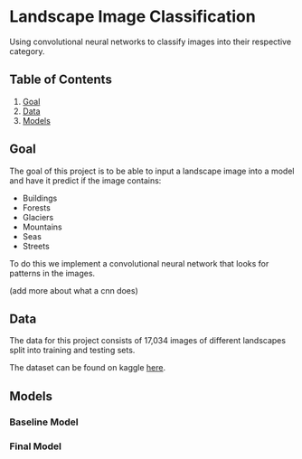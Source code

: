 # Landscape Image Classification
  Using convolutional neural networks to classify images into their respective category.
## Table of Contents
  1. [Goal](README.md/Goal)
  2. [Data](README.md/Data)
  3. [Models](README.md/Models)
## Goal
The goal of this project is to be able to input a landscape image into a model and have it predict if the image contains:
* Buildings
* Forests
* Glaciers
* Mountains
* Seas
* Streets
  
 To do this we implement a convolutional neural network that looks for patterns in the images. 
 
 (add more about what a cnn does)
 
 
 
 ## Data
 The data for this project consists of 17,034 images of different landscapes split into training and testing sets. 
 
 The dataset can be found on kaggle [here](https://www.kaggle.com/puneet6060/intel-image-classification).
 
 ## Models
 
 ### Baseline Model
 
 ### Final Model
 
 
